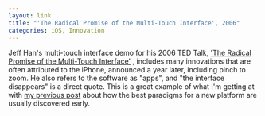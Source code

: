 ```yaml
---
layout: link
title: "'The Radical Promise of the Multi-Touch Interface', 2006"
categories: iOS, Innovation
---
```


Jeff Han's multi-touch interface demo for his 2006 TED Talk, ['The Radical Promise of the Multi-Touch Interface'](https://www.ted.com/talks/jeff_han_the_radical_promise_of_the_multi_touch_interface) , includes many innovations that are often attributed to the iPhone, announced a year later, including pinch to zoom. He also refers to the software as "apps", and "the interface disappears" is a direct quote. This is a great example of what I'm getting at with [my previous post](https://blog.robenkleene.com/2019/04/11/a-few-smart-people-in-a-room/) about how the best paradigms for a new platform are usually discovered early.

